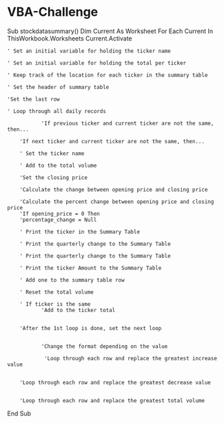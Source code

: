 # VBA-Challenge
Sub stockdatasummary()
  Dim Current As Worksheet
  For Each Current In ThisWorkbook.Worksheets
  Current.Activate

    ' Set an initial variable for holding the ticker name

    ' Set an initial variable for holding the total per ticker

    ' Keep track of the location for each ticker in the summary table
  
    ' Set the header of summary table
   
    'Set the last row
      
    ' Loop through all daily records
       
               'If previous ticker and current ticker are not the same, then...
                
        'If next ticker and current ticker are not the same, then...
        
        ' Set the ticker name
        
        ' Add to the total volume
              
        'Set the closing price
              
        'Calculate the change between opening price and closing price
              
        'Calculate the percent change between opening price and closing price
        'If opening_price = 0 Then
        'percentage_change = Null
        
        ' Print the ticker in the Summary Table
              
        ' Print the quarterly change to the Summary Table
              
        ' Print the quarterly change to the Summary Table
        
        ' Print the ticker Amount to the Summary Table
              
        ' Add one to the summary table row
             
        ' Reset the total volume
        
        ' If ticker is the same
               'Add to the ticker total
        
              
        'After the 1st loop is done, set the next loop
       
  
               'Change the format depending on the value
          
                'Loop through each row and replace the greatest increase value
      
        
        'Loop through each row and replace the greatest decrease value
  
             
        'Loop through each row and replace the greatest total volume
        
      
 
  End Sub
